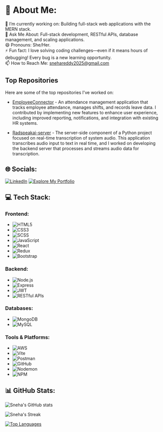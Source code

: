 # 💫 About Me:
🚀 I’m currently working on: Building full-stack web applications with the MERN stack.  
💬 Ask Me About: Full-stack development, RESTful APIs, database management, and scaling applications.  
😄 Pronouns: She/Her.  
⚡ Fun fact: I love solving coding challenges—even if it means hours of debugging! Every bug is a new learning opportunity.  
📫 How to Reach Me: [snehareddy2025@gmail.com](mailto:snehareddy2025@gmail.com)  
## Top Repositories

Here are some of the top repositories I've worked on:

- [EmployeeConnector](https://github.com/Radscribe-1/EmployeeConnector) - An attendance management application that tracks employee attendance, manages shifts, and records leave data. I contributed by implementing new features to enhance user experience, including improved reporting, notifications, and integration with existing HR systems.

- [Radspeakai-server](https://github.com/Radscribe-1/Radspeakai-server) - The server-side component of a Python project focused on real-time transcription of system audio. This application transcribes audio input to text in real time, and I worked on developing the backend server that processes and streams audio data for transcription.

## 🌐 Socials:
[![LinkedIn](https://img.shields.io/badge/LinkedIn-0A66C2?style=for-the-badge&logo=linkedin&logoColor=white)](https://www.linkedin.com/in/sneha-reddy-080918236)
[![Explore My Portfolio](https://img.shields.io/badge/Explore_My_Portfolio-1E90FF?style=for-the-badge&logo=netlify&logoColor=white)](https://remarkable-maamoul-90d71d.netlify.app)


## 💻 Tech Stack:

### **Frontend:**
- ![HTML5](https://img.shields.io/badge/HTML5-E34F26?style=for-the-badge&logo=html5&logoColor=white) 
- ![CSS3](https://img.shields.io/badge/CSS3-1572B6?style=for-the-badge&logo=css3&logoColor=white) 
- ![SCSS](https://img.shields.io/badge/SCSS-CC6699?style=for-the-badge&logo=sass&logoColor=white) 
- ![JavaScript](https://img.shields.io/badge/JavaScript-F7DF1E?style=for-the-badge&logo=javascript&logoColor=black) 
- ![React](https://img.shields.io/badge/React-61DAFB?style=for-the-badge&logo=react&logoColor=black) 
- ![Redux](https://img.shields.io/badge/Redux-764ABC?style=for-the-badge&logo=redux&logoColor=white) 
- ![Bootstrap](https://img.shields.io/badge/Bootstrap-563D7C?style=for-the-badge&logo=bootstrap&logoColor=white)
### **Backend:**
- ![Node.js](https://img.shields.io/badge/Node.js-339933?style=for-the-badge&logo=node.js&logoColor=white)
- ![Express](https://img.shields.io/badge/Express-000000?style=for-the-badge&logo=express&logoColor=white) 
- ![JWT](https://img.shields.io/badge/JWT-000000?style=for-the-badge&logo=json-web-tokens&logoColor=white) 
- ![RESTful APIs](https://img.shields.io/badge/RESTful%20APIs-00BFFF?style=for-the-badge&logo=rest&logoColor=white) 
### **Databases:**
- ![MongoDB](https://img.shields.io/badge/MongoDB-47A248?style=for-the-badge&logo=mongodb&logoColor=white) 
- ![MySQL](https://img.shields.io/badge/MySQL-4479A1?style=for-the-badge&logo=mysql&logoColor=white) 
### **Tools & Platforms:**
- ![AWS](https://img.shields.io/badge/AWS-232F3E?style=for-the-badge&logo=amazonaws&logoColor=white) 
- ![Vite](https://img.shields.io/badge/Vite-646CFF?style=for-the-badge&logo=vite&logoColor=white) 
- ![Postman](https://img.shields.io/badge/Postman-FF6C37?style=for-the-badge&logo=postman&logoColor=white) 
- ![GitHub](https://img.shields.io/badge/GitHub-181717?style=for-the-badge&logo=github&logoColor=white) 
- ![Nodemon](https://img.shields.io/badge/Nodemon-76D04B?style=for-the-badge&logo=nodemon&logoColor=white) 
- ![NPM](https://img.shields.io/badge/NPM-CB3837?style=for-the-badge&logo=npm&logoColor=white) 


## 📊 GitHub Stats:

![Sneha's GitHub stats](https://github-readme-stats.vercel.app/api?username=sneha-reddy&show_icons=true&theme=radical)

![Sneha's Streak](https://github-readme-streak-stats.herokuapp.com/?user=sneha-reddy&theme=radical)

[![Top Languages](https://github-readme-stats.vercel.app/api/top-langs/?username=sneha-reddy&layout=compact&theme=radical&hide=css,html&repo=Radscribe-1/EmployeeConnector,Radscribe-1/Radspeakai-server)](https://github.com/sneha-reddy)
